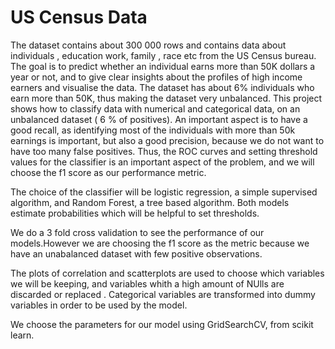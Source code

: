 # US Census Data
The dataset contains about 300 000 rows and contains data about individuals , education work, family , race etc from the US Census bureau. The goal is to predict whether an individual earns more than 50K dollars a year or not, and to give clear insights about the profiles of high income earners and visualise the data. The dataset has about 6% individuals who earn more than 50K, thus making the dataset very unbalanced. This project shows how to classify data with numerical and categorical data, on an unbalanced dataset ( 6 % of positives). An important aspect is to have a good recall, as identifying most of the individuals with more than 50k earnings is important, but also a good precision, because we do not want to have too many false positives. Thus, the ROC curves and setting threshold values for the classifier is an important aspect of the problem, and we will choose the f1 score as our performance metric.

The choice of the classifier will be logistic regression, a simple supervised algorithm, and Random Forest, a tree based algorithm. Both models estimate probabilities which will be helpful to set thresholds.

We do a 3 fold cross validation to see the performance of our models.However we are choosing the f1 score as the metric because we have an unabalanced dataset with few positive observations.

The plots of correlation and scatterplots are used to choose which variables we will be keeping, and variables whith a high amount of NUlls are discarded or replaced . Categorical variables are transformed into dummy variables in order to be used by the model.

We choose the parameters for our model using GridSearchCV, from scikit learn.
